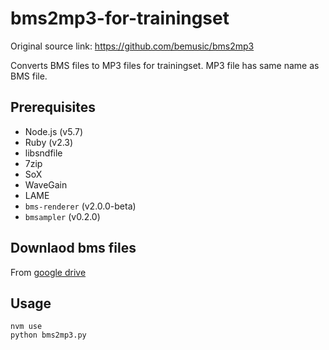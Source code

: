 # bms2mp3-for-trainingset

Original source link: https://github.com/bemusic/bms2mp3

Converts BMS files to MP3 files for trainingset.
MP3 file has same name as BMS file.

## Prerequisites

- Node.js (v5.7)
- Ruby (v2.3)
- libsndfile
- 7zip
- SoX
- WaveGain
- LAME
- `bms-renderer` (v2.0.0-beta)
- `bmsampler` (v0.2.0)

## Downlaod bms files

From [google drive](https://drive.google.com/drive/folders/1pJGq49KrF5St2Yfgp493oOKoDEIyZ6Hq)


## Usage

```
nvm use
python bms2mp3.py
```
